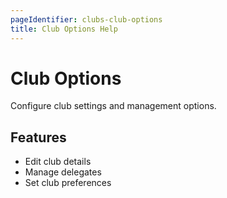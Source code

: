 ```yaml
---
pageIdentifier: clubs-club-options
title: Club Options Help
---
```


# Club Options

Configure club settings and management options.

## Features
- Edit club details
- Manage delegates
- Set club preferences
